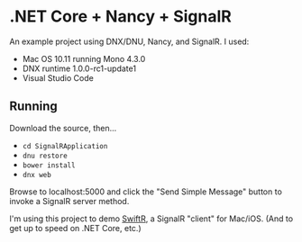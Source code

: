 # .NET Core + Nancy + SignalR

An example project using DNX/DNU, Nancy, and SignalR. I used:

* Mac OS 10.11 running Mono 4.3.0
* DNX runtime 1.0.0-rc1-update1
* Visual Studio Code

## Running

Download the source, then...

* `cd SignalRApplication`
* `dnu restore`
* `bower install`
* `dnx web`

Browse to localhost:5000 and click the "Send Simple Message" button to invoke a SignalR server method. 

I'm using this project to demo [SwiftR](https://github.com/adamhartford/SwiftR "SwiftR"), a SignalR "client" for Mac/iOS. (And to get up to speed on .NET Core, etc.)
